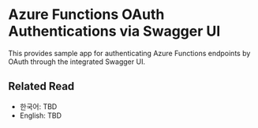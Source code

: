 # Azure Functions OAuth Authentications via Swagger UI #

This provides sample app for authenticating Azure Functions endpoints by OAuth through the integrated Swagger UI.


## Related Read ##

* 한국어: TBD
* English: TBD

